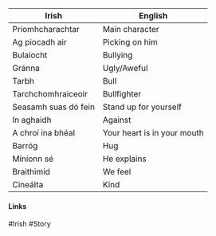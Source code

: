 | Irish                | English                     |
| -------------------- | --------------------------- |
| Príomhcharachtar     | Main character              |
| Ag piocadh air       | Picking on him              |
| Bulaíocht            | Bullying                    |
| Gránna               | Ugly/Aweful                 |
| Tarbh                | Bull                        |
| Tarchchomhraiceoir   | Bullfighter                 |
| Seasamh suas dó fein | Stand up for yourself       |
| In aghaidh           | Against                     |
| A chroí ina bhéal    | Your heart is in your mouth |
| Barróg               | Hug                         |
| Míníonn sé           | He explains                 |
| Braithimid           | We feel                     |
| Cineálta             | Kind                        | 

#### Links
#Irish #Story
